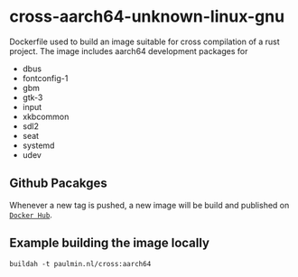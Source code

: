 # cross-aarch64-unknown-linux-gnu

Dockerfile used to build an image suitable for cross compilation of a rust project.
The image includes aarch64 development packages for
- dbus
- fontconfig-1
- gbm
- gtk-3
- input
- xkbcommon
- sdl2
- seat
- systemd
- udev

## Github Pacakges

Whenever a new tag is pushed, a new image will be build and published on [`Docker Hub`](ghcr.io/paulusminus/cross-aarch64-unknown-linux-gnu).

## Example building the image locally

```
buildah -t paulmin.nl/cross:aarch64
```

